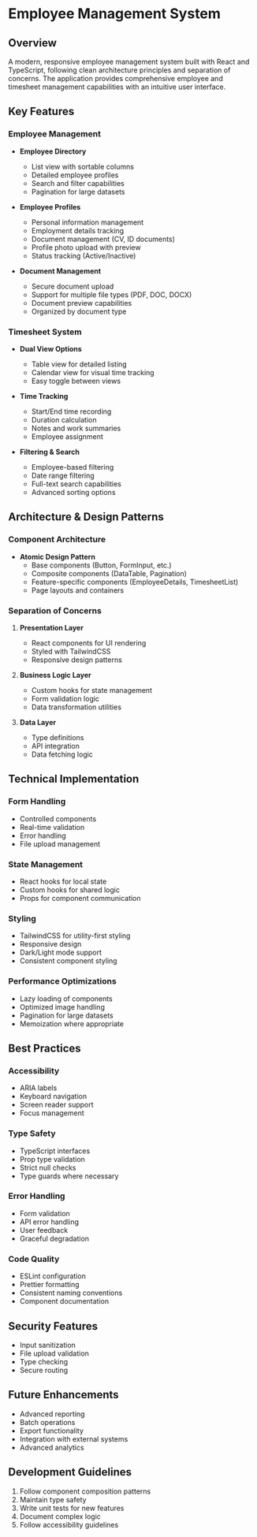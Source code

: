 # Employee Management System

## Overview
A modern, responsive employee management system built with React and TypeScript, following clean architecture principles and separation of concerns. The application provides comprehensive employee and timesheet management capabilities with an intuitive user interface.

## Key Features

### Employee Management
- **Employee Directory**
  - List view with sortable columns
  - Detailed employee profiles
  - Search and filter capabilities
  - Pagination for large datasets

- **Employee Profiles**
  - Personal information management
  - Employment details tracking
  - Document management (CV, ID documents)
  - Profile photo upload with preview
  - Status tracking (Active/Inactive)

- **Document Management**
  - Secure document upload
  - Support for multiple file types (PDF, DOC, DOCX)
  - Document preview capabilities
  - Organized by document type

### Timesheet System
- **Dual View Options**
  - Table view for detailed listing
  - Calendar view for visual time tracking
  - Easy toggle between views

- **Time Tracking**
  - Start/End time recording
  - Duration calculation
  - Notes and work summaries
  - Employee assignment

- **Filtering & Search**
  - Employee-based filtering
  - Date range filtering
  - Full-text search capabilities
  - Advanced sorting options

## Architecture & Design Patterns

### Component Architecture
- **Atomic Design Pattern**
  - Base components (Button, FormInput, etc.)
  - Composite components (DataTable, Pagination)
  - Feature-specific components (EmployeeDetails, TimesheetList)
  - Page layouts and containers

### Separation of Concerns
1. **Presentation Layer**
   - React components for UI rendering
   - Styled with TailwindCSS
   - Responsive design patterns

2. **Business Logic Layer**
   - Custom hooks for state management
   - Form validation logic
   - Data transformation utilities

3. **Data Layer**
   - Type definitions
   - API integration
   - Data fetching logic


## Technical Implementation

### Form Handling
- Controlled components
- Real-time validation
- Error handling
- File upload management

### State Management
- React hooks for local state
- Custom hooks for shared logic
- Props for component communication

### Styling
- TailwindCSS for utility-first styling
- Responsive design
- Dark/Light mode support
- Consistent component styling

### Performance Optimizations
- Lazy loading of components
- Optimized image handling
- Pagination for large datasets
- Memoization where appropriate

## Best Practices

### Accessibility
- ARIA labels
- Keyboard navigation
- Screen reader support
- Focus management

### Type Safety
- TypeScript interfaces
- Prop type validation
- Strict null checks
- Type guards where necessary

### Error Handling
- Form validation
- API error handling
- User feedback
- Graceful degradation

### Code Quality
- ESLint configuration
- Prettier formatting
- Consistent naming conventions
- Component documentation

## Security Features
- Input sanitization
- File upload validation
- Type checking
- Secure routing

## Future Enhancements
- Advanced reporting
- Batch operations
- Export functionality
- Integration with external systems
- Advanced analytics

## Development Guidelines
1. Follow component composition patterns
2. Maintain type safety
3. Write unit tests for new features
4. Document complex logic
5. Follow accessibility guidelines
